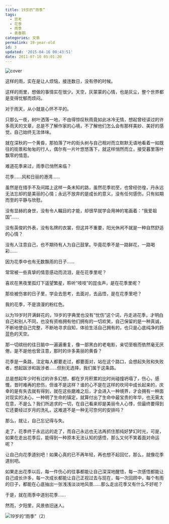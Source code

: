 ```yaml
---
title: 19岁的“雨季”
tags:
  - 思考
  - 花季
  - 雨季
  - 青春期
categories: 文章
permalink: 19-year-old
id: 3
updated: '2015-04-16 00:43:51'
date: 2011-07-10 05:01:20
---
```


![cover](https://cat.yufan.me/cats/20130129175122.jpg)

这样的雨，实在是让人烦恼，接连数日，没有停的时候。

这样的雨里，想做的事情实在很少。天空，灰蒙蒙的心情，也是灰尘，整个世界都是变得忧郁而烦闷。

对于雨天，从小就是心怀不平的。

<!--more-->

只那么一夜，树叶洒落一地，不由得惊叹秋雨竟如此冰冷无情，想起曾经读过的许多雨天的文章，总是不了解作家的心境，不了解他们怎么会有那样美妙、美好的感觉，自己始终无法体味。

就在深秋的一个黄昏，那拍落了叶的街头树与自己相对而立默默无语地看着一如既往的街景和匆匆的行人，偶尔有一片叶悠悠落下，就这样悄然而立，接受暮里落叶飘零的情意。

难道花季来过，雨季已悄然来临？

花季……风和日丽的港湾……

虽然是在措手不及间踏上这样一条未知的路，虽然花季初至，也曾经彷徨，丹永远无法忘却的是美丽的心情；永远不放弃的是成长的意义，没有任何感伤，只有如期而至的平静与欣慰。

没有显赫的身世，没有令人瞩目的才能，却很早就学会用神的笔画着：“我爱祖国”……

没有英俊的外表，没有名牌的衣裳，但这并不重要，阳光休闲不就是一种自然舒适的心情？

没有人注意自己，也不期待有人为自己鼓掌。毕竟花季不是一路鲜花，一路喝彩……

因为花季中也有无数飘雨的日子……

常常被一些真挚的情意感动而流泪，是在花季里呢？

喜欢在黑夜里孤灯下遥望繁星，聆听“吱吱”的昆虫声，是在花季里呢？

那些被伤害的日子里，学会去思考，去面对，去品悟，是在花季里吧？

我的花季，不是浪漫的粉红色。

以为19岁时开满鲜花的，19岁的字典里也没有“忧伤”这个词，丹走进花季，才明白自己和别人不同，也没有资格拥有他们拥有的一切欢笑，自己保留的是一种真诚，不断地使自己完整，不断地寻求自知，体验生活自己拥有的，也只是心底纯净的蔚蓝色的天空。

那一切缤纷的往日脑中一遍遍重复，像一部黑白的老电影，亲切至极而依然毫无厌倦，是不是他也曾注意，那时的许多美丽的黄昏？

花季是一条路，注定每人都要走过，都要面对，站在这个路口，会想起失败和失败者，想起跋涉和跋涉者……但别无选择，我们属于这条路。

总是想起年少时有过的许多幻想，都在岁月积累的比时尚碰撞坍塌了，伤心，感慨，昔时难再的悲伤，但谁不是这样？谁的心不是在这样的坎坷中成长起来的，庆幸的是有失去就有得到，就在这些磨难之后，才会进入一种境界，才会拥有一种面对现实的决心，一种明了生命的镇定，就算付出了生命中最宝贵的年华，也无需太在意，不是么？我们所追求的一切，在自己看来却是美丽令人心悸，但最终要得到它还要经过岁月的洗礼，这难道不是一种无可奈何的安排吗？

那么，就让，自己忘记得与失。

走了，花季终于永远远的走了，而自己永远也无法再抓住那纯好梦幻时光，可是，如果在走出花季后，能得到一种原本无法认知的感悟，那么又何不笑着面对命运呢？

让自己向花季道别吧！如果心真的已不再年轻，再也想不起回忆，那么，就像花季道别吧。

如果走出花季以后，每一件伤心的往事都能让自己深深地醒悟，每一次感悟都能让自己成长许多，每一次成长都能让自己正视过去与现在，每一次回顾中，每个有雨的日子，都能在心底抽出一张浅浅淡淡地风景……那么走出花季又有什么不好呢？

于是，就在雨季中道别花季……

然而，夕阳里，风景依旧迷人。

![19岁的“雨季”（2）](https://cat.yufan.me/cats/0718352Ra.jpg)
